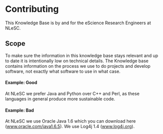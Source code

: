 # Contributing

This Knowledge Base is by and for the eScience Research Engineers at NLeSC.

## Scope

To make sure the information in this knowledge base stays relevant and  up to date it is intentionally low on technical details. The Knowledge base contains information on the process we use to do projects and develop software, not exactly what software to use in what case.

#### Example: Good

At NLeSC we prefer Java and Python over C++ and Perl, as these languages in general produce more sustainable code.

#### Example: Bad

At NLeSC we use Oracle Java 1.6 which you can download here (www.oracle.com/java1.6.5). We use Log4j 1.4 (www.log4j.org).


